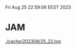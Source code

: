 Fri Aug 25 22:59:06 EEST 2023
# JAM
<a href='./cache/202308/25_22.log'>./cache/202308/25_22.log</a>
